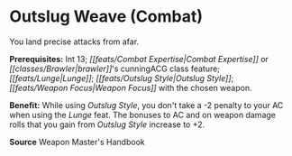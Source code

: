 ﻿---
cssclass: [feats]

---
# Outslug Weave (Combat)

You land precise attacks from afar.

**Prerequisites:** Int 13; _[[feats/Combat Expertise|Combat Expertise]]_ or _[[classes/Brawler|brawler]]_'s cunningACG class feature; _[[feats/Lunge|Lunge]]_; _[[feats/Outslug Style|Outslug Style]]_; _[[feats/Weapon Focus|Weapon Focus]]_ with the chosen weapon.

**Benefit:** While using _Outslug Style_, you don't take a -2 penalty to your AC when using the _Lunge_ feat. The bonuses to AC and on weapon damage rolls that you gain from _Outslug Style_ increase to +2.

**Source** Weapon Master's Handbook